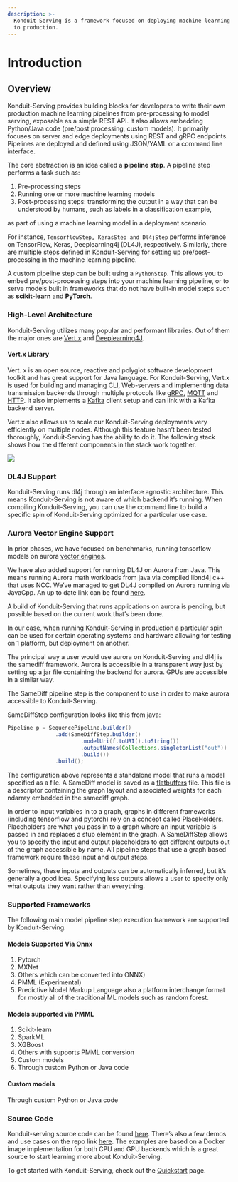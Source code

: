 ```yaml
---
description: >-
  Konduit Serving is a framework focused on deploying machine learning pipelines
  to production.
---
```


# Introduction

## Overview

Konduit-Serving provides building blocks for developers to write their own production machine learning pipelines from pre-processing to model serving, exposable as a simple REST API. It also allows embedding Python/Java code \(pre/post processing, custom models\). It primarily focuses on server and edge deployments using REST and gRPC endpoints. Pipelines are deployed and defined using JSON/YAML or a command line interface.

The core abstraction is an idea called a **pipeline step**. A pipeline step performs a task such as:

1. Pre-processing steps
2. Running one or more machine learning models
3. Post-processing steps: transforming the output in a way that can be understood by humans, such as labels in a classification example,

as part of using a machine learning model in a deployment scenario.

For instance, `TensorflowStep, KerasStep and Dl4jStep` performs inference on TensorFlow, Keras, Deeplearning4j \(DL4J\), respectively. Similarly, there are multiple steps defined in Konduit-Serving for setting up pre/post-processing in the machine learning pipeline.

A custom pipeline step can be built using a `PythonStep`. This allows you to embed pre/post-processing steps into your machine learning pipeline, or to serve models built in frameworks that do not have built-in model steps such as **scikit-learn** and **PyTorch**.

### **High-Level Architecture**

Konduit-Serving utilizes many popular and performant libraries. Out of them the major ones are [Vert.x](https://vertx.io/) and [Deeplearning4J](https://deeplearning4j.org/). 

#### **Vert.x Library**

Vert. x is an open source, reactive and polyglot software development toolkit and has great support for Java language. For Konduit-Serving, Vert.x is used for building and managing CLI, Web-servers and implementing data transmission backends through multiple protocols like [gRPC](https://en.wikipedia.org/wiki/GRPC), [MQTT](https://en.wikipedia.org/wiki/MQTT) and [HTTP](https://en.wikipedia.org/wiki/Hypertext_Transfer_Protocol). It also implements a [Kafka](https://kafka.apache.org/) client setup and can link with a Kafka backend server. 

Vert.x also allows us to scale our Konduit-Serving deployments very efficiently on multiple nodes. Although this feature hasn’t been tested thoroughly, Konduit-Serving has the ability to do it. The following stack shows how the different components in the stack work together.

![](https://docs.google.com/drawings/u/2/d/sWyHSpGIxUFD7erZvfIL7nw/image?w=477&h=327&rev=199&ac=1&parent=1pghi_Njn8fb-rcy9nOwCivozE5-CUEkbvq0vyDYCibc)

### **DL4J Support**

Konduit-Serving runs dl4j through an interface agnostic architecture. This means Konduit-Serving is not aware of which  backend it’s running. When compiling Konduit-Serving, you can use the command line to build a specific spin of Konduit-Serving optimized for a particular use case.

### Aurora Vector Engine Support

In prior phases, we have focused on benchmarks, running tensorflow models on aurora [vector engines](https://www.nec.com/en/global/solutions/hpc/sx/vector_engine.html).

We have also added support for running DL4J on Aurora from Java. This means running Aurora math workloads from java via compiled libnd4j c++ that uses NCC. We’ve managed to get DL4J compiled on Aurora running via JavaCpp. An up to date link can be found [here](https://github.com/KonduitAI/deeplearning4j/wiki/Current-Build-Status-On-Aurora).

A build of Konduit-Serving that runs applications on aurora is pending, but possible based on the current work that’s been done.



In our case, when running Konduit-Serving in production  a particular spin can be used for certain operating systems and hardware allowing for testing on 1 platform, but deployment on another.

The principal way a user would use aurora on Konduit-Serving and dl4j is the samediff framework. Aurora is accessible in a transparent way just by setting up a jar file containing the backend for aurora. GPUs are accessible in a similar way.

The SameDiff pipeline step is the component to use in order to make aurora accessible to Konduit-Serving. 

SameDiffStep configuration looks like this from java:

```java
Pipeline p = SequencePipeline.builder()
               .add(SameDiffStep.builder()
                       .modelUri(f.toURI().toString())
                       .outputNames(Collections.singletonList("out"))
                       .build())
               .build();
```

The configuration above represents a standalone model that runs a model specified as a file. A SameDiff model is saved as a [flatbuffers](https://google.github.io/flatbuffers/) file. This file is a descriptor containing the graph layout and associated weights for each ndarray embedded in the samediff graph.

In order to input variables in to a graph, graphs in different frameworks \(including tensorflow and pytorch\) rely on a concept called PlaceHolders. Placeholders are what you pass in to a graph where an input variable is passed in and replaces a stub element in the graph. A SameDiffStep allows you to specify the input and output placeholders to get different outputs out of the graph accessible by name. All pipeline steps that use a graph based framework require these input and output steps.

Sometimes, these inputs and outputs can be automatically inferred, but it’s generally a good idea. Specifying less outputs allows a user to specify only what outputs they want rather than everything.

### Supported Frameworks

The following main model pipeline step execution framework are supported by Konduit-Serving:

#### **Models Supported Via Onnx**

1. Pytorch
2. MXNet
3. Others which can be converted into ONNX\)
4. PMML \(Experimental\)
5. Predictive Model Markup Language also a platform interchange format for mostly all of the traditional ML models such as random forest.

#### Models supported via PMML

1. Scikit-learn
2. SparkML
3. XGBoost
4. Others with supports PMML conversion
5. Custom models
6. Through custom Python or Java code

#### **Custom models**

Through custom Python or Java code

### **Source Code**

Konduit-serving source code can be found [here](https://github.com/KonduitAI/konduit-serving). There’s also a few demos and use cases on the repo link [here](https://github.com/KonduitAI/nec-sra-workshop). The examples are based on a Docker image implementation for both CPU and GPU backends which is a great source to start learning more about Konduit-Serving.

To get started with Konduit-Serving, check out the [Quickstart](quickstart/) page.

